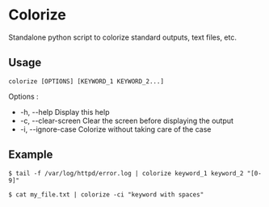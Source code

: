 # Colorize

Standalone python script to colorize standard outputs, text files, etc.

## Usage

`colorize [OPTIONS] [KEYWORD_1 KEYWORD_2...]`

Options :
* -h, --help          Display this help
* -c, --clear-screen  Clear the screen before displaying the output
* -i, --ignore-case   Colorize without taking care of the case


## Example

`$ tail -f /var/log/httpd/error.log | colorize keyword_1 keyword_2 "[0-9]"`

`$ cat my_file.txt | colorize -ci "keyword with spaces"`
